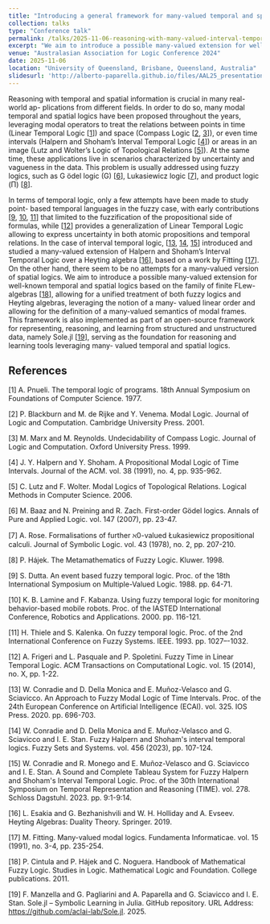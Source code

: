 ```yaml
---
title: "Introducing a general framework for many-valued temporal and spatial logic."
collection: talks
type: "Conference talk"
permalink: /talks/2025-11-06-reasoning-with-many-valued-interval-temporal-logic
excerpt: "We aim to introduce a possible many-valued extension for well-known temporal and spatial logics based on the family of finite FLew-algebras, allowing for a unified treatment of both fuzzy logics and Heyting algebras, leveraging the notion of a many-valued linear order and allowing for the definition of a many-valued semantics of modal frames. This framework is also implemented as part of an open-source framework for representing, reasoning, and learning from structured and unstructured data, namely Sole.jl, serving as the foundation for reasoning and learning tools leveraging many-valued temporal and spatial logics."
venue: "Australasian Association for Logic Conference 2024"
date: 2025-11-06
location: "University of Queensland, Brisbane, Queensland, Australia"
slidesurl: 'http://alberto-paparella.github.io/files/AAL25_presentation.pdf'
---
```


Reasoning with temporal and spatial information is crucial in many real-world ap-
plications from different fields. In order to do so, many modal temporal and spatial
logics have been proposed throughout the years, leveraging modal operators to treat
the relations between points in time (Linear Temporal Logic [[1](#1)]) and space (Compass
Logic [[2](#2), [3](#3)]), or even time intervals (Halpern and Shoham’s Interval Temporal Logic [[4](#4)])
or areas in an image (Lutz and Wolter’s Logic of Topological Relations [[5](#5)]).
At the same time, these applications live in scenarios characterized by uncertainty
and vagueness in the data. This problem is usually addressed using fuzzy logics, such
as G ̈odel logic (G) [[6](#6)], Lukasiewicz logic [[7](#7)], and product logic (Π) [[8](#8)].

In terms of temporal logic, only a few attempts have been made to study point-
based temporal languages in the fuzzy case, with early contributions [[9](#9), [10](#10), [11](#11)] that
limited to the fuzzification of the propositional side of formulas, while [[12](#12)] provides a
generalization of Linear Temporal Logic allowing to express uncertainty in both atomic
propositions and temporal relations. In the case of interval temporal logic, [[13](#13), [14](#14), [15](#15)]
introduced and studied a many-valued extension of Halpern and Shoham’s Interval
Temporal Logic over a Heyting algebra [[16](#16)], based on a work by Fitting [[17](#17)]. On the
other hand, there seem to be no attempts for a many-valued version of spatial logics.
We aim to introduce a possible many-valued extension for well-known temporal and
spatial logics based on the family of finite FLew-algebras [[18](#18)], allowing for a unified
treatment of both fuzzy logics and Heyting algebras, leveraging the notion of a many-
valued linear order and allowing for the definition of a many-valued semantics of modal
frames. This framework is also implemented as part of an open-source framework for
representing, reasoning, and learning from structured and unstructured data, namely
Sole.jl [[19](#19)], serving as the foundation for reasoning and learning tools leveraging many-
valued temporal and spatial logics.

## References
<a id="1">[1]</a> 
A. Pnueli.
The temporal logic of programs.
18th Annual Symposium on Foundations of Computer Science.
1977.

<a id="2">[2]</a> 
P. Blackburn and M. de Rijke and Y. Venema.
Modal Logic.
Journal of Logic and Computation.
Cambridge University Press.
2001.


<a id="3">[3]</a> 
M. Marx and M. Reynolds.
Undecidability of Compass Logic.
Journal of Logic and Computation.
Oxford University Press.
1999.

<a id="4">[4]</a> 
J. Y. Halpern and Y. Shoham.
A Propositional Modal Logic of Time Intervals.
Journal of the ACM.
vol. 38 (1991), no. 4, pp. 935-962.

<a id="5">[5]</a> 
C. Lutz and F. Wolter.
Modal Logics of Topological Relations. 
Logical Methods in Computer Science.
2006.

<a id="6">[6]</a> 
M. Baaz and N. Preining and R. Zach.
First-order Gödel logics.
Annals of Pure and Applied Logic.
vol. 147 (2007), pp. 23-47.

<a id="7">[7]</a> 
A. Rose.
Formalisations of further ℵ0-valued Łukasiewicz propositional calculi.
Journal of Symbolic Logic.
vol. 43 (1978), no. 2, pp. 207-210.

<a id="8">[8]</a> 
P. Hájek.
The Metamathematics of Fuzzy Logic.
Kluwer.
1998.

<a id="9">[9]</a> 
S. Dutta.
An event based fuzzy temporal logic.
Proc. of the 18th International Symposium on Multiple-Valued Logic.
1988.
pp. 64-71.

<a id="10">[10]</a> 
K. B. Lamine and F. Kabanza.
Using fuzzy temporal logic for monitoring behavior-based mobile robots.
Proc. of the IASTED International Conference, Robotics and Applications.
2000.
pp. 116-121.

<a id="11">[11]</a> 
H. Thiele and S. Kalenka.
On fuzzy temporal logic.
Proc. of the 2nd International Conference on Fuzzy Systems.
IEEE.
1993.
pp. 1027–-1032.

<a id="12">[12]</a> 
A. Frigeri and L. Pasquale and P. Spoletini.
Fuzzy Time in Linear Temporal Logic.
ACM Transactions on Computational Logic.
vol. 15 (2014), no. X, pp. 1-22.

<a id="13">[13]</a> 
W. Conradie and D. Della Monica and E. Muñoz-Velasco and G. Sciavicco.
An Approach to Fuzzy Modal Logic of Time Intervals.
Proc. of the 24th European Conference on Artificial Intelligence (ECAI).
vol. 325.
IOS Press.
2020.
pp. 696-703.

<a id="14">[14]</a> 
W. Conradie and D. Della Monica and E. Muñoz-Velasco and G. Sciavicco and I. E. Stan.
Fuzzy Halpern and Shoham's interval temporal logics.
Fuzzy Sets and Systems.
vol. 456 (2023), pp. 107-124.

<a id="15">[15]</a> 
W. Conradie and R. Monego and E. Muñoz-Velasco and G. Sciavicco and I. E. Stan.
A Sound and Complete Tableau System for Fuzzy Halpern and Shoham's Interval Temporal Logic.
Proc. of the 30th International Symposium on Temporal Representation and Reasoning (TIME).
vol. 278.
Schloss Dagstuhl.
2023.
pp. 9:1-9:14.

<a id="16">[16]</a> 
L. Esakia and G. Bezhanishvili and W. H. Holliday and A. Evseev.
Heyting Algebras: Duality Theory.
Springer.
2019.

<a id="17">[17]</a> 
M. Fitting.
Many-valued modal logics.
Fundamenta Informaticae.
vol. 15 (1991), no. 3-4, pp. 235-254.

<a id="18">[18]</a> 
P. Cintula and P. Hájek and C. Noguera.
Handbook of Mathematical Fuzzy Logic.
Studies in Logic. Mathematical Logic and Foundation.
College publications.
2011.

<a id="19">[19]</a> 
F. Manzella and G. Pagliarini and A. Paparella and G. Sciavicco and I. E. Stan.
Sole.jl – Symbolic Learning in Julia.
GitHub repository.
URL Address: https://github.com/aclai-lab/Sole.jl.
2025.
